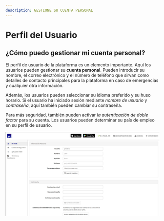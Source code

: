 ```yaml
---
description: GESTIONE SU CUENTA PERSONAL
---
```


# Perfil del Usuario

## ¿Cómo puedo gestionar mi cuenta personal?

El perfil de usuario de la plataforma es un elemento importante. Aquí los usuarios pueden gestionar su **cuenta personal**. Pueden introducir su nombre, el correo electrónico y el número de teléfono que sirvan como detalles de contacto principales para la plataforma en caso de emergencias y cualquier otra información.

Además, los usuarios pueden seleccionar su idioma preferido y su huso horario. Si el usuario ha iniciado sesión mediante _nombre de usuario_ y _contraseña_, aquí también pueden cambiar su contraseña.

Para más seguridad, también pueden activar _la autenticación de doble factor_ para su cuenta. Los usuarios pueden determinar su país de empleo en su perfil de usuario.

![](../.gitbook/assets/user-profile%20%282%29.jpg)

